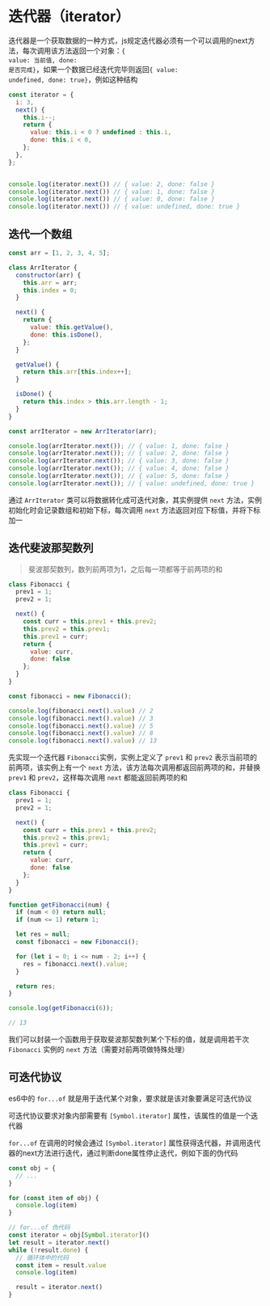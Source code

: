 # 迭代器（iterator）

迭代器是一个获取数据的一种方式，js规定迭代器必须有一个可以调用的next方法，每次调用该方法返回一个对象：<code>{ value: 当前值, done: 是否完成}</code>，如果一个数据已经迭代完毕则返回<code>{ value: undefined, done: true}</code>，例如这种结构

```js
const iterator = {
  i: 3,
  next() {
    this.i--;
    return {
      value: this.i < 0 ? undefined : this.i,
      done: this.i < 0,
    };
  },
};


console.log(iterator.next()) // { value: 2, done: false }
console.log(iterator.next()) // { value: 1, done: false }
console.log(iterator.next()) // { value: 0, done: false }
console.log(iterator.next()) // { value: undefined, done: true }
```

## 迭代一个数组

```js
const arr = [1, 2, 3, 4, 5];

class ArrIterator {
  constructor(arr) {
    this.arr = arr;
    this.index = 0;
  }

  next() {
    return {
      value: this.getValue(),
      done: this.isDone(),
    };
  }

  getValue() {
    return this.arr[this.index++];
  }

  isDone() {
    return this.index > this.arr.length - 1;
  }
}

const arrIterator = new ArrIterator(arr);

console.log(arrIterator.next()); // { value: 1, done: false }
console.log(arrIterator.next()); // { value: 2, done: false }
console.log(arrIterator.next()); // { value: 3, done: false }
console.log(arrIterator.next()); // { value: 4, done: false }
console.log(arrIterator.next()); // { value: 5, done: false }
console.log(arrIterator.next()); // { value: undefined, done: true }
```

通过 <code>ArrIterator</code> 类可以将数据转化成可迭代对象，其实例提供 <code>next</code> 方法，实例初始化时会记录数组和初始下标，每次调用 <code>next</code> 方法返回对应下标值，并将下标加一


## 迭代斐波那契数列

> 斐波那契数列，数列前两项为1，之后每一项都等于前两项的和

```js
class Fibonacci {
  prev1 = 1;
  prev2 = 1;

  next() {
    const curr = this.prev1 + this.prev2;
    this.prev2 = this.prev1;
    this.prev1 = curr;
    return {
      value: curr,
      done: false
    };
  }
}

const fibonacci = new Fibonacci();

console.log(fibonacci.next().value) // 2
console.log(fibonacci.next().value) // 3
console.log(fibonacci.next().value) // 5
console.log(fibonacci.next().value) // 8
console.log(fibonacci.next().value) // 13
```

先实现一个迭代器 <code>Fibonacci</code>实例，实例上定义了 <code>prev1</code> 和 <code>prev2</code> 表示当前项的前两项，该实例上有一个 <code>next</code> 方法，该方法每次调用都返回前两项的和，并替换 <code>prev1</code> 和 <code>prev2</code>，这样每次调用 <code>next</code> 都能返回前两项的和

```js
class Fibonacci {
  prev1 = 1;
  prev2 = 1;

  next() {
    const curr = this.prev1 + this.prev2;
    this.prev2 = this.prev1;
    this.prev1 = curr;
    return {
      value: curr,
      done: false
    };
  }
}

function getFibonacci(num) {
  if (num < 0) return null;
  if (num <= 1) return 1;

  let res = null;
  const fibonacci = new Fibonacci();

  for (let i = 0; i <= num - 2; i++) {
    res = fibonacci.next().value;
  }

  return res;
}

console.log(getFibonacci(6));

// 13
```

我们可以封装一个函数用于获取斐波那契数列某个下标的值，就是调用若干次 <code>Fibonacci</code> 实例的 <code>next</code> 方法（需要对前两项做特殊处理）

## 可迭代协议

es6中的 <code>for...of</code> 就是用于迭代某个对象，要求就是该对象要满足可迭代协议

可迭代协议要求对象内部需要有 <code>\[Symbol.iterator]</code> 属性，该属性的值是一个迭代器

<code>for...of</code> 在调用的时候会通过 <code>\[Symbol.iterator]</code> 属性获得迭代器，并调用迭代器的next方法进行迭代，通过判断done属性停止迭代，例如下面的伪代码

```js
const obj = {
  // ...
}

for (const item of obj) {
  console.log(item)
}

// for...of 伪代码
const iterator = obj[Symbol.iterator]()
let result = iterator.next()
while (!result.done) {
  // 循环体中的代码
  const item = result.value
  console.log(item)

  result = iterator.next()
}
```
